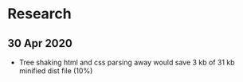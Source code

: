 # Research

## 30 Apr 2020
- Tree shaking html and css parsing away would save 3 kb of 31 kb minified dist file (10%)
